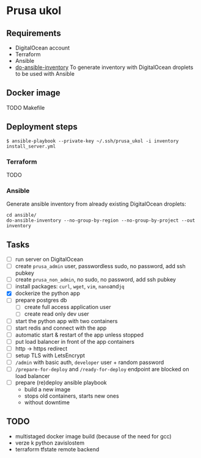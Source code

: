 # Prusa ukol

## Requirements

- DigitalOcean account
- Terraform
- Ansible
- [do-ansible-inventory](https://github.com/do-community/do-ansible-inventory) To generate inventory with DigitalOcean droplets to be used with Ansible

## Docker image

TODO Makefile

## Deployment steps

```
$ ansible-playbook --private-key ~/.ssh/prusa_ukol -i inventory install_server.yml
```

### Terraform

TODO

### Ansible

Generate ansible inventory from already existing DigitalOcean droplets:

```
cd ansible/
do-ansible-inventory --no-group-by-region --no-group-by-project --out inventory
```



## Tasks

- [ ] run server on DigitalOcean
- [ ] create `prusa_admin` user, passwordless sudo, no password, add ssh pubkey
- [ ] create `prusa_non_admin`, no sudo, no password, add ssh pubkey
- [ ] install packages: `curl`, `wget`, `vim`, `nano`and`jq`
- [x] dockerize the python app
- [ ] prepare postgres db
  - [ ] create full access application user
  - [ ] create read only dev user
- [ ] start the python app with two containers
- [ ] start redis and connect with the app
- [ ] automatic start & restart of the app unless stopped
- [ ] put load balancer in front of the app containers
- [ ] http -> https redirect
- [ ] setup TLS with LetsEncrypt
- [ ] `/admin` with basic auth, `developer` user + random password
- [ ] `/prepare-for-deploy` and `/ready-for-deploy` endpoint are blocked on load balancer
- [ ] prepare (re)deploy ansible playbook
  - build a new image
  - stops old containers, starts new ones
  - without downtime

## TODO

- multistaged docker image build (because of the need for gcc)
- verze k python zavislostem
- terraform tfstate remote backend
